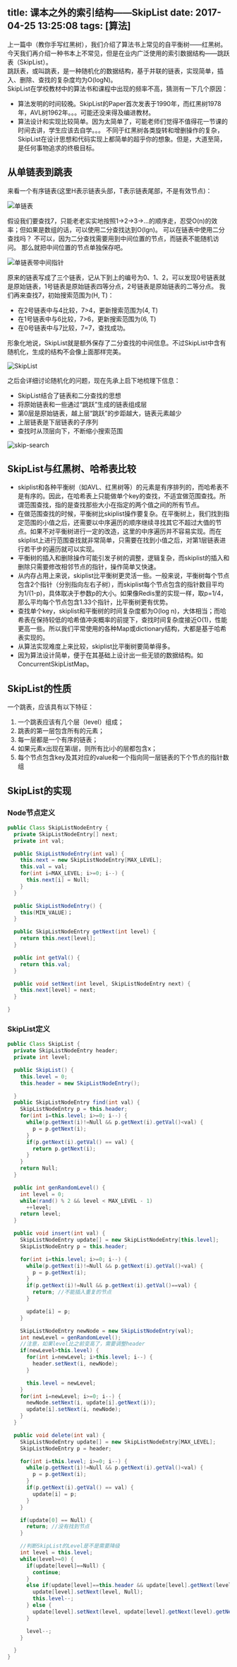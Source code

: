 title: 课本之外的索引结构——SkipList
date: 2017-04-25 13:25:08
tags: [算法]
---
上一篇中（教你手写红黑树），我们介绍了算法书上常见的自平衡树——红黑树。今天我们再介绍一种书本上不常见，但是在业内广泛使用的索引数据结构——跳跃表（SkipList）。   
跳跃表，或叫跳表，是一种随机化的数据结构，基于并联的链表，实现简单，插入、删除、查找的复杂度均为O(logN)。   
SkipList在学校教材中的算法书和课程中出现的频率不高，猜测有一下几个原因：
* 算法发明的时间较晚。SkipList的Paper首次发表于1990年，而红黑树1978年，AVL树1962年。。。可能还没来得及编进教材。
* 算法设计和实现比较简单。因为太简单了，可能老师们觉得不值得花一节课的时间去讲，学生应该去自学。。。
不同于红黑树各类旋转和增删操作的复杂，SkipList在设计思想和代码实现上都简单的超乎你的想象。但是，大道至简，是任何事物追求的终极目标。

## 从单链表到跳表
来看一个有序链表(这里H表示链表头部，T表示链表尾部，不是有效节点)：

![单链表](http://7xpwqp.com1.z0.glb.clouddn.com/%E5%8D%95%E9%93%BE%E8%A1%A8.png)

假设我们要查找7，只能老老实实地按照1->2->3->…的顺序走，忍受O(n)的效率；但如果是数组的话，可以使用二分查找达到O(lgn)。
可以在链表中使用二分查找吗？
不可以，因为二分查找需要用到中间位置的节点，而链表不能随机访问。
那么就把中间位置的节点单独保存吧。
<!--more-->
![单链表带中间指针](http://7xpwqp.com1.z0.glb.clouddn.com/%E5%8D%95%E9%93%BE%E8%A1%A8%E5%B8%A6%E4%B8%AD%E9%97%B4%E6%8C%87%E9%92%88.png)

原来的链表写成了三个链表，记从下到上的编号为0、1、2，可以发现0号链表就是原始链表，1号链表是原始链表四等分点，2号链表是原始链表的二等分点。
我们再来查找7，初始搜索范围为(H, T)：
* 在2号链表中与4比较，7>4，更新搜索范围为(4, T)
* 在1号链表中与6比较，7>6，更新搜索范围为(6, T)
* 在0号链表中与7比较，7=7，查找成功。

形象化地说，SkipList就是额外保存了二分查找的中间信息。不过SkipList中含有随机化，生成的结构不会像上面那样完美。

![SkipList](http://7xpwqp.com1.z0.glb.clouddn.com/SkipList.png)

之后会详细讨论随机化的问题，现在先承上启下地梳理下信息：
* SkipList结合了链表和二分查找的思想
* 将原始链表和一些通过“跳跃”生成的链表组成层
* 第0层是原始链表，越上层“跳跃”的步距越大，链表元素越少
* 上层链表是下层链表的子序列
* 查找时从顶层向下，不断缩小搜索范围

![skip-search](http://7xpwqp.com1.z0.glb.clouddn.com/skip-search.png)

## SkipList与红黑树、哈希表比较
* skiplist和各种平衡树（如AVL、红黑树等）的元素是有序排列的，而哈希表不是有序的。因此，在哈希表上只能做单个key的查找，不适宜做范围查找。所谓范围查找，指的是查找那些大小在指定的两个值之间的所有节点。
* 在做范围查找的时候，平衡树比skiplist操作要复杂。在平衡树上，我们找到指定范围的小值之后，还需要以中序遍历的顺序继续寻找其它不超过大值的节点。如果不对平衡树进行一定的改造，这里的中序遍历并不容易实现。而在skiplist上进行范围查找就非常简单，只需要在找到小值之后，对第1层链表进行若干步的遍历就可以实现。
* 平衡树的插入和删除操作可能引发子树的调整，逻辑复杂，而skiplist的插入和删除只需要修改相邻节点的指针，操作简单又快速。
* 从内存占用上来说，skiplist比平衡树更灵活一些。一般来说，平衡树每个节点包含2个指针（分别指向左右子树），而skiplist每个节点包含的指针数目平均为1/(1-p)，具体取决于参数p的大小。如果像Redis里的实现一样，取p=1/4，那么平均每个节点包含1.33个指针，比平衡树更有优势。
* 查找单个key，skiplist和平衡树的时间复杂度都为O(log n)，大体相当；而哈希表在保持较低的哈希值冲突概率的前提下，查找时间复杂度接近O(1)，性能更高一些。所以我们平常使用的各种Map或dictionary结构，大都是基于哈希表实现的。
* 从算法实现难度上来比较，skiplist比平衡树要简单得多。
* 因为算法设计简单，便于在其基础上设计出一些无锁的数据结构。如ConcurrentSkipListMap。

## SkipList的性质
一个跳表，应该具有以下特征：
1. 一个跳表应该有几个层（level）组成；
2. 跳表的第一层包含所有的元素；
3. 每一层都是一个有序的链表；
4. 如果元素x出现在第i层，则所有比i小的层都包含x；
5. 每个节点包含key及其对应的value和一个指向同一层链表的下个节点的指针数组

## SkipList的实现
### Node节点定义
```JAVA
public Class SkipListNodeEntry {
  private SkipListNodeEntry[] next;
  private int val;

  public SkipListNodeEntry(int val) {
    this.next = new SkipListNodeEntry[MAX_LEVEL];
    this.val = val;
    for(int i=MAX_LEVEL; i>=0; i--) {
      this.next[i] = Null;
    }
  }

  public SkipListNodeEntry() {
    this(MIN_VALUE)；
  }

  public SkipListNodeEntry getNext(int level) {
    return this.next[level];
  }

  public int getVal() {
    return this.val;
  }

  public void setNext(int level, SkipListNodeEntry next) {
    this.next[level] = next;
  }

}
```

### SkipList定义
```JAVA
public Class SkipList {
  private SkipListNodeEntry header;
  private int level;

  public SkipList() {
    this.level = 0;
    this.header = new SkipListNodeEntry();

  }
  public SkipListNodeEntry find(int val) {
    SkipListNodeEntry p = this.header;
    for(int i=this.level; i>=0; i--) {
      while(p.getNext(i)!=Null && p.getNext(i).getVal()<val) {
        p = p.getNext(i);
      }
      if(p.getNext(i).getVal() == val) {
        return p.getNext(i);
      }
    }
    return Null;
  }

  public int genRandomLevel() {
    int level = 0;
    while(rand() % 2 && level < MAX_LEVEL - 1)
      ++level;
    return level;
  }

  public void insert(int val) {
    SkipListNodeEntry update[] = new SkipListNodeEntry[this.level];
    SkipListNodeEntry p = this.header;

    for(int i=this.level; i>=0; i--) {
      while(p.getNext(i)!=Null && p.getNext(i).getVal()<val) {
        p = p.getNext(i);
      }
      if(p.getNext(i)!=Null && p.getNext(i).getVal()==val) {
        return; //不能插入重复的节点
      }

      update[i] = p;
    }

    SkipListNodeEntry newNode = new SkipListNodeEntry(val);
    int newLevel = genRandomLevel();
    //注意，如果level比之前变高了，需要调整header
    if(newLevel>this.level) {
      for(int i=newLevel; i>this.level; i--) {
        header.setNext(i, newNode);
      }

      this.level = newLevel;
    }
    for(int i=newLevel; i>=0; i--) {
      newNode.setNext(i, update[i].getNext(i));
      update[i].setNext(i, newNode);
    }
  }

  public void delete(int val) {
    SkipListNodeEntry update[] = new SkipListNodeEntry[MAX_LEVEL];
    SkipListNodeEntry p = header;

    for(int i=this.level; i>=0; i--) {
      while(p.getNext(i)!=Null && p.getNext(i).getVal()<val) {
        p = p.getNext(i);
      }
      if(p.getNext(i).getVal() == val) {
        update[i] = p;
      }
    }

    if(update[0] == Null) {
      return; //没有找到节点
    }

    //判断SkipList的Level是不是需要降级
    int level = this.level;
    while(level>=0) {
      if(update[level]==Null) {
        continue;
      }
      else if(update[level]==this.header && update[level].getNext(level).getNext(level)==Null) {
        update[level].setNext(level, Null);
        this.level--;
      } else {
        update[level].setNext(level, update[level].getNext(level).getNext(level));
      }

      level--;
    }

  }
}
```
